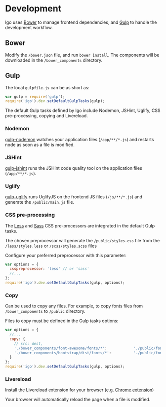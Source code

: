 
# Development

Igo uses [Bower](https://bower.io/) to manage frontend dependencies, and [Gulp](http://gulpjs.com/) to handle the development workflow.


## Bower

Modify the `/bower.json` file, and run `bower install`.
The components will be downloaded in the `/bower_components` directory.

## Gulp

The local `gulpfile.js` can be as short as:
```js
var gulp = require('gulp');
require('igo').dev.setDefaultGulpTasks(gulp);
```

The default Gulp tasks defined by Igo include Nodemon, JSHint, Uglify, CSS pre-processing, copying and Livereload.

### Nodemon

[gulp-nodemon](https://github.com/JacksonGariety/gulp-nodemon) watches your application files (`/app/**/*.js`) and restarts node as soon as a file is modified.

### JSHint

[gulp-jshint](https://github.com/spalger/gulp-jshint) runs the JSHint code quality tool on the application files (`/app/**/*.js`).

### Uglify

[gulp-uglify](https://github.com/terinjokes/gulp-uglify) runs UglifyJS on the frontend JS files (`/js/**/*.js`) and generate the `/public/main.js` file.


### CSS pre-processing

The [Less](http://lesscss.org/) and [Sass](http://sass-lang.com/) CSS pre-processors are integrated in the default Gulp tasks.

The chosen preprocessor will generate the `/public/styles.css` file from the `/less/styles.less` or `/scss/styles.scss` files

Configure your preferred preprocessor with this parameter:
```js
var options = {
  csspreprocessor: 'less' // or 'sass'
  //...
};
require('igo').dev.setDefaultGulpTasks(gulp, options);
```

### Copy

Can be used to copy any files. For example, to copy fonts files from `/bower_components` to `/public` directory.

Files to copy must be defined in the Gulp tasks options:
```js
var options = {
  //...
  copy: {
    // src: dest,
    './bower_components/font-awesome/fonts/*':            './public/fonts/',
    './bower_components/bootstrap/dist/fonts/*':          './public/fonts'
  }
};
require('igo').dev.setDefaultGulpTasks(gulp, options);
```

### Livereload

Install the Livereload extension for your browser (e.g. [Chrome extension](https://chrome.google.com/webstore/detail/livereload/jnihajbhpnppcggbcgedagnkighmdlei))

Your browser will automatically reload the page when a file is modified.
